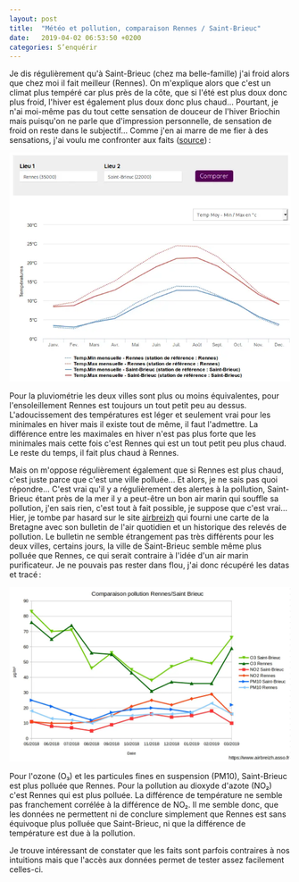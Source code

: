```yaml
---
layout: post
title:  "Météo et pollution, comparaison Rennes / Saint-Brieuc"
date:   2019-04-02 06:53:50 +0200
categories: S’enquérir
---
```

Je dis régulièrement qu'à Saint-Brieuc (chez ma belle-famille) j'ai
froid alors que chez moi il fait meilleur (Rennes). On m'explique alors
que c'est un climat plus tempéré car plus près de la côte, que si l'été
est plus doux donc plus froid, l'hiver est également plus doux donc plus
chaud... Pourtant, je n'ai moi-même pas du tout cette sensation de
douceur de l'hiver Briochin mais puisqu'on ne parle que d'impression
personnelle, de sensation de froid on reste dans le subjectif... Comme
j'en ai marre de me fier à des sensations, j'ai voulu me confronter aux
faits
([source](https://web.archive.org/web/20211024163629/http://www.meteofrance.com/climat/comparateur)) :

![Meteo-Pollution_meteofrance.com-climat-comparateur](/assets/images/Meteo-Pollution_meteofrance.com-climat-comparateur.webp)

Pour la pluviométrie les deux villes sont plus ou moins équivalentes,
pour l'ensoleillement Rennes est toujours un tout petit peu au dessus.
L'adoucissement des températures est léger et seulement vrai pour les
minimales en hiver mais il existe tout de même, il faut l'admettre. La
différence entre les maximales en hiver n'est pas plus forte que les
minimales mais cette fois c'est Rennes qui est un tout petit peu plus
chaud. Le reste du temps, il fait plus chaud à Rennes.

Mais on m'oppose régulièrement également que si Rennes est plus chaud,
c'est juste parce que c'est une ville polluée... Et alors, je ne sais
pas quoi répondre... C'est vrai qu'il y a régulièrement des alertes à la
pollution, Saint-Brieuc étant près de la mer il y a peut-être un bon air
marin qui souffle sa pollution, j'en sais rien, c'est tout à fait
possible, je suppose que c'est vrai... Hier, je tombe par hasard sur le
site
[airbreizh](https://web.archive.org/web/20211024163629/https://www.airbreizh.asso.fr/)
qui fourni une carte de la Bretagne avec son bulletin de l'air quotidien
et un historique des relevés de pollution. Le bulletin ne semble
étrangement pas très différents pour les deux villes, certains jours, la
ville de Saint-Brieuc semble même plus polluée que Rennes, ce qui serait
contraire à l'idée d'un air marin purificateur. Je ne pouvais pas rester
dans flou, j'ai donc récupéré les datas et tracé :

![Meteo-Pollution_pollution_rennes-saint-brieuc](/assets/images/Meteo-Pollution_pollution_rennes-saint-brieuc.webp)

Pour l'ozone (O₃) et les particules fines en suspension (PM10),
Saint-Brieuc est plus polluée que Rennes. Pour la pollution au dioxyde
d\'azote (NO₂) c'est Rennes qui est plus polluée. La différence de
température ne semble pas franchement corrélée à la différence de NO₂.
Il me semble donc, que les données ne permettent ni de conclure
simplement que Rennes est sans équivoque plus polluée que Saint-Brieuc,
ni que la différence de température est due à la pollution.

Je trouve intéressant de constater que les faits sont parfois contraires
à nos intuitions mais que l'accès aux données permet de tester assez
facilement celles-ci.
